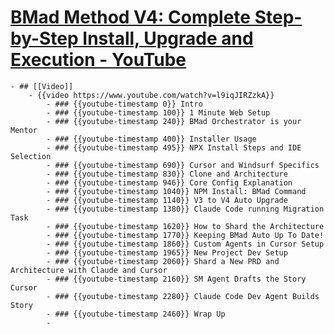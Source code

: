 # [BMad Method V4: Complete Step-by-Step Install, Upgrade and Execution - YouTube](https://www.youtube.com/watch?v=l9iqJIRZzkA)
	- ## [[Video]]
		- {{video https://www.youtube.com/watch?v=l9iqJIRZzkA}}
			- ### {{youtube-timestamp 0}} Intro
			- ### {{youtube-timestamp 100}} 1 Minute Web Setup
			- ### {{youtube-timestamp 240}} BMad Orchestrator is your Mentor
			- ### {{youtube-timestamp 400}} Installer Usage
			- ### {{youtube-timestamp 495}} NPX Install Steps and IDE Selection
			- ### {{youtube-timestamp 690}} Cursor and Windsurf Specifics
			- ### {{youtube-timestamp 830}} Clone and Architecture
			- ### {{youtube-timestamp 946}} Core Config Explanation
			- ### {{youtube-timestamp 1040}} NPM Install: BMad Command
			- ### {{youtube-timestamp 1140}} V3 to V4 Auto Upgrade
			- ### {{youtube-timestamp 1380}} Claude Code running Migration Task
			- ### {{youtube-timestamp 1620}} How to Shard the Architecture
			- ### {{youtube-timestamp 1770}} Keeping BMad Auto Up To Date!
			- ### {{youtube-timestamp 1860}} Custom Agents in Cursor Setup
			- ### {{youtube-timestamp 1965}} New Project Dev Setup
			- ### {{youtube-timestamp 2060}} Shard a New PRD and Architecture with Claude and Cursor
			- ### {{youtube-timestamp 2160}} SM Agent Drafts the Story Cursor
			- ### {{youtube-timestamp 2280}} Claude Code Dev Agent Builds Story
			- ### {{youtube-timestamp 2460}} Wrap Up
			-